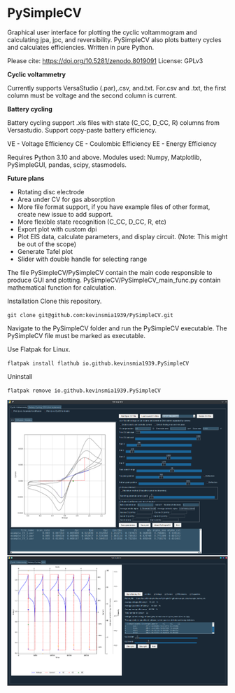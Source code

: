 # PySimpleCV
Graphical user interface for plotting the cyclic voltammogram and calculating jpa, jpc, and reversibility.
PySimpleCV also plots battery cycles and calculates efficiencies. Written in pure Python.

Please cite: https://doi.org/10.5281/zenodo.8019091
License: GPLv3

**Cyclic voltammetry**

Currently supports VersaStudio (.par),.csv, and.txt.
For.csv and .txt, the first column must be voltage and the second column is current.

**Battery cycling**

Battery cycling support .xls files with state (C_CC, D_CC, R) columns from Versastudio.
Support copy-paste battery efficiency.

VE - Voltage Efficiency
CE - Coulombic Efficiency
EE - Energy Efficiency

Requires Python 3.10 and above.
Modules used: Numpy, Matplotlib, PySimpleGUI, pandas, scipy, stasmodels.



**Future plans**
* Rotating disc electrode
* Area under CV for gas absorption
* More file format support, if you have example files of other format, create new issue to add support.
* More flexible state recognition (C_CC, D_CC, R, etc)
* Export plot with custom dpi
* Plot EIS data, calculate parameters, and display circuit. (Note: This might be out of the scope)
* Generate Tafel plot
* Slider with double handle for selecting range

The file PySimpleCV/PySimpleCV contain the main code responsible to produce GUI and plotting.
PySimpleCV/PySimpleCV_main_func.py contain mathematical function for calculation.

Installation
Clone this repository.

`git clone git@github.com:kevinsmia1939/PySimpleCV.git`

Navigate to the PySimpleCV folder and run the PySimpleCV executable. The PySimpleCV file must be marked as executable.

Use Flatpak for Linux.

`flatpak install flathub io.github.kevinsmia1939.PySimpleCV`

Uninstall

`flatpak remove io.github.kevinsmia1939.PySimpleCV`

![PySimpleCV](https://github.com/kevinsmia1939/PySimpleCV/blob/main/data/screenshot/cv_screenshot.png?raw=true)
![PySimpleCV](https://github.com/kevinsmia1939/PySimpleCV/blob/main/data/screenshot/battery_screenshot.png?raw=true)
